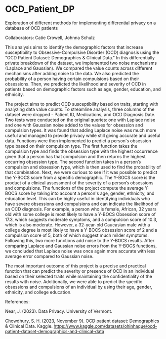 # OCD_Patient_DP
Exploration of different methods for implementing differential privacy on a database of OCD patients

Collaborators: Catie Crowell, Johnna Schulz

This analysis aims to identify the demographic factors that increase susceptibility to Obsessive-Compulsive Disorder (OCD) diagnosis using the "OCD Patient Dataset: Demographics & Clinical Data." In this differentially private breakdown of the dataset, we implemented two noise mechanisms (Laplace and Gaussian). We compared the value counts across different mechanisms after adding noise to the data. We also predicted the probability of a person having certain compulsions based on their obsessions. Then, we predicted the likelihood and severity of OCD in patients based on demographic factors such as age, gender, education, and ethnicity.

The project aims to predict OCD susceptibility based on traits, starting with analyzing data value counts. To streamline analysis, three columns of the dataset were dropped - Patient ID, Medications, and OCD Diagnosis Date. Two tests were conducted on the original queries: one with Laplace noise and one with Gaussian noise added to the values for obsession and compulsion types. It was found that adding Laplace noise was much more useful and managed to provide privacy while still giving accurate and useful data. Functions were then implemented to predict a person's obsession type based on their compulsion type. The first function takes the compulsion type and finds the obsession type with the highest occurrence given that a person has that compulsion and then returns the highest occurring obsession type. The second function takes in a person’s compulsion and obsession type, which is then used to find the probability of that combination. Next, we were curious to see if it was possible to predict the Y-BOCS score from a specific demographic. The Y-BOCS score is the product of a clinical assessment of the severity of a person’s obsessions and compulsions. The functions of the project compute the average Y-BOCS score by taking into account a person's age, gender, ethnicity, and education level. This can be highly useful in identifying individuals who have severe obsessions and compulsions and can indicate the likelihood of an OCD diagnosis. For example, a person who is female, African, 32 years old with some college is most likely to have a Y-BOCS Obsession score of 17.3, which suggests moderate symptoms, and a compulsion score of 10.3, which is also moderate. However, a 32-year-old Caucasian male with a college degree is most likely to have a Y-BOCS obsession score of 2 and a compulsion score of 5, both of which suggest much milder symptoms. Following this, two more functions add noise to the Y-BOCS results. After comparing Laplace and Gaussian noise errors from the Y-BOCS functions, we concluded that Laplace noise was once again more accurate with less average error compared to Gaussian noise.

The most important outcome of this project is a precise and practical function that can predict the severity or presence of OCD in an individual based on their selected traits while maintaining the confidentiality of the results with noise. Additionally, we were able to predict the specific obsessions and compulsions of an individual by using their age, gender, ethnicity, and college education.

References:

Near, J. (2023). Data Privacy. University of Vermont.

Chowdhury, S. H. (2023, November 9). OCD patient dataset: Demographics & Clinical Data. Kaggle. https://www.kaggle.com/datasets/ohinhaque/ocd-patient-dataset-demographics-and-clinical-data 
